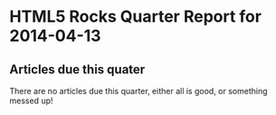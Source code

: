 HTML5 Rocks Quarter Report for 2014-04-13
=========================================

Articles due this quater
------------------------

There are no articles due this quarter, either all is good, or something messed up!

